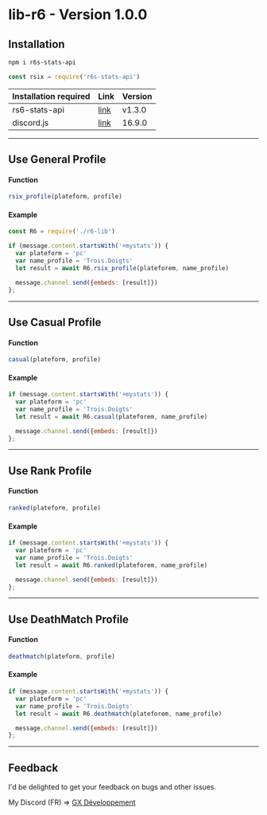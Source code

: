 # lib-r6 - Version 1.0.0

## Installation
```sh
npm i r6s-stats-api
```
```js
const rsix = require('r6s-stats-api')
```
| Installation required | Link | Version |
| ------ | ------ | ------ |
| rs6-stats-api | [link](https://github.com/hmes98318/r6s-stats-api) | v1.3.0 |
| discord.js | [link](https://discord.js.org/#/) | 16.9.0 |

---

## Use General Profile 
#### Function
```js
rsix_profile(plateform, profile) 
```

#### Example
```js
const R6 = require('./r6-lib')

if (message.content.startsWith('+mystats')) {
  var plateform = 'pc'
  var name_profile = 'Trois.Doigts'
  let result = await R6.rsix_profile(plateforem, name_profile)

  message.channel.send({embeds: [result]})
};
```

---

## Use Casual Profile
#### Function
```js
casual(plateform, profile)
```

#### Example
```js
if (message.content.startsWith('+mystats')) {
  var plateform = 'pc'
  var name_profile = 'Trois.Doigts'
  let result = await R6.casual(plateforem, name_profile)

  message.channel.send({embeds: [result]})
};
```

---

## Use Rank Profile
#### Function
```js
ranked(plateform, profile)
```

#### Example
```js
if (message.content.startsWith('+mystats')) {
  var plateform = 'pc'
  var name_profile = 'Trois.Doigts'
  let result = await R6.ranked(plateforem, name_profile)

  message.channel.send({embeds: [result]})
};
```

---

## Use DeathMatch Profile
#### Function
```js
deathmatch(plateform, profile)
```

#### Example
```js
if (message.content.startsWith('+mystats')) {
  var plateform = 'pc'
  var name_profile = 'Trois.Doigts'
  let result = await R6.deathmatch(plateforem, name_profile)

  message.channel.send({embeds: [result]})
};
```

---

## Feedback

<p>I'd be delighted to get your feedback on bugs and other issues.</p>
My Discord (FR) => <a href='https://discord.com/invite/gxdev' type='button'>GX Développement</a>

